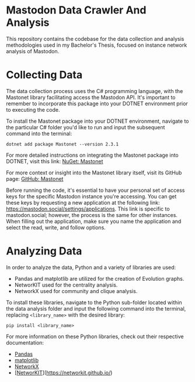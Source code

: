 # Mastodon Data Crawler And Analysis

This repository contains the codebase for the data collection and analysis methodologies used in my Bachelor's Thesis, focused on instance network analysis of Mastodon.

# Collecting Data

The data collection process uses the C# programming language, with the Mastonet library facilitating access the Mastodon API. It's important to remember to incorporate this package into your DOTNET environment prior to executing the code.

To install the Mastonet package into your DOTNET environment, navigate to the particular C# folder you'd like to run and input the subsequent command into the terminal:

```
dotnet add package Mastonet --version 2.3.1
```

For more detailed instructions on integrating the Mastonet package into DOTNET, visit this link: [NuGet: Mastonet](https://www.nuget.org/packages/Mastonet/)

For more context or insight into the Mastonet library itself, visit its GitHub page: [GitHub: Mastonet](https://github.com/glacasa/Mastonet)

Before running the code, it's essential to have your personal set of access keys for the specific Mastodon instance you're accessing. You can get these keys by requesting a new application at the following link: https://mastodon.social/settings/applications. This link is specific to mastodon.social; however, the process is the same for other instances. When filling out the application, make sure you name the application and select the read, write, and follow options.

# Analyzing Data

In order to analyze the data, Python and a variety of libraries are used:

- Pandas and matplotlib are utilized for the creation of Evolution graphs.
- NetworKIT used for the centrality analysis.
- NetworkX used for community and clique analysis.

To install these libraries, navigate to the Python sub-folder located within the data analysis folder and input the following command into the terminal, replacing `<library_name>` with the desired library:

```
pip install <library_name>
```

For more information on these Python libraries, check out their respective documentation:

- [Pandas](https://pandas.pydata.org/)
- [matplotlib](https://matplotlib.org/stable/index.html)
- [NetworkX](https://networkx.org/documentation/stable/index.html)
- [[NetworKIT](https://networkit.github.io/)](https://networkit.github.io/)
